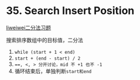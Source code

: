 # 35. Search Insert Position


[liweiwei二分法习题](https://leetcode-cn.com/problems/search-insert-position/solution/te-bie-hao-yong-de-er-fen-cha-fa-fa-mo-ban-python-/)

搜索排序数组中的目标值，二分法

1. `while (start + 1 < end)`
2. `start + (end - start) / 2`
3. `==, <, > 分开讨论，mid 不 +1 也不 -1`
4. 循环结束后，单独判断`start和end`